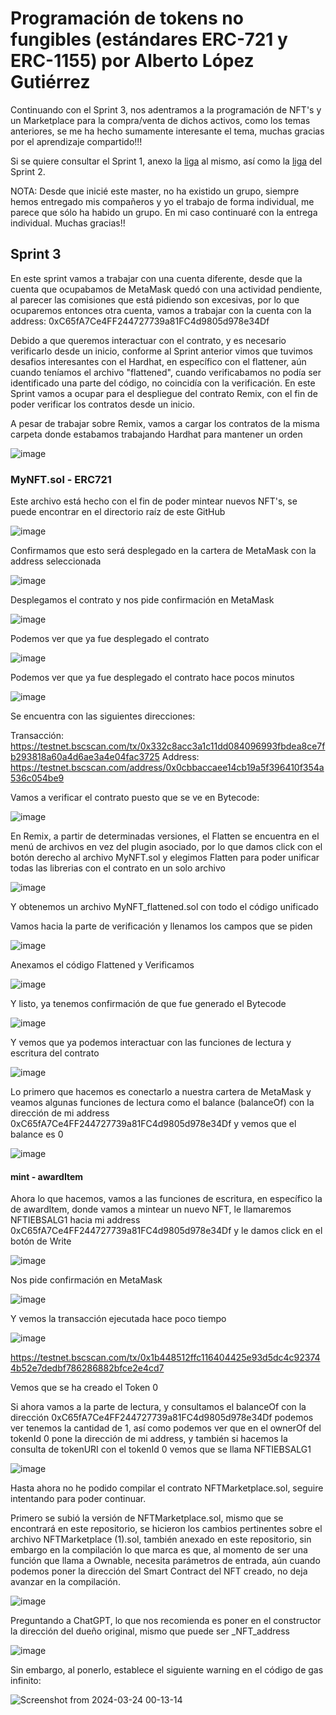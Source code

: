 # Programación de tokens no fungibles (estándares ERC-721 y ERC-1155) por Alberto López Gutiérrez

Continuando con el Sprint 3, nos adentramos a la programación de NFT's y un Marketplace para la compra/venta de dichos activos, como los temas anteriores, se me ha hecho sumamente interesante el tema, muchas gracias por el aprendizaje compartido!!!

Si se quiere consultar el Sprint 1, anexo la [liga](https://github.com/alopez2003/solidity1) al mismo, así como la [liga](https://github.com/alopez2003/exchytoken/tree/main) del Sprint 2.

NOTA: Desde que inicié este master, no ha existido un grupo, siempre hemos entregado mis compañeros y yo el trabajo de forma individual, me parece que sólo ha habido un grupo. En mi caso continuaré con la entrega individual. Muchas gracias!!

## Sprint 3

En este sprint vamos a trabajar con una cuenta diferente, desde que la cuenta que ocupabamos de MetaMask quedó con una actividad pendiente, al parecer las comisiones que está pidiendo son excesivas, por lo que ocuparemos entonces otra cuenta, vamos a trabajar con la cuenta con la address: 0xC65fA7Ce4FF244727739a81FC4d9805d978e34Df

Debido a que queremos interactuar con el contrato, y es necesario verificarlo desde un inicio, conforme al Sprint anterior vimos que tuvimos desafios interesantes con el Hardhat, en específico con el flattener, aún cuando teníamos el archivo "flattened", cuando verificabamos no podía ser identificado una parte del código, no coincidía con la verificación. En este Sprint vamos a ocupar para el despliegue del contrato Remix, con el fin de poder verificar los contratos desde un inicio.

A pesar de trabajar sobre Remix, vamos a cargar los contratos de la misma carpeta donde estabamos trabajando Hardhat para mantener un orden 

![image](https://github.com/alopez2003/NFTMarket/assets/67942268/7582159e-c15b-43f8-be03-b4633161faa3)


### MyNFT.sol - ERC721

Este archivo está hecho con el fin de poder mintear nuevos NFT's, se puede encontrar en el directorio raíz de este GitHub

![image](https://github.com/alopez2003/NFTMarket/assets/67942268/b53aa4cc-3b3a-4117-8141-781a76984042)

Confirmamos que esto será desplegado en la cartera de MetaMask con la address seleccionada

![image](https://github.com/alopez2003/NFTMarket/assets/67942268/72d98597-ce44-408f-b502-6beabe805461)

Desplegamos el contrato y nos pide confirmación en MetaMask

![image](https://github.com/alopez2003/NFTMarket/assets/67942268/189fe0db-25e0-44d4-bf6a-d61ef13e6dea)

Podemos ver que ya fue desplegado el contrato

![image](https://github.com/alopez2003/NFTMarket/assets/67942268/454e27a5-1c91-422b-8477-fe189b4c16d7)

Podemos ver que ya fue desplegado el contrato hace pocos  minutos

![image](https://github.com/alopez2003/NFTMarket/assets/67942268/3f7f5c2b-03a6-4e92-be19-8a4252aeb178)

Se encuentra con las siguientes direcciones:

Transacción: https://testnet.bscscan.com/tx/0x332c8acc3a1c11dd084096993fbdea8ce7fb293818a60a4d6ae3a4e04fac3725
Address: https://testnet.bscscan.com/address/0x0cbbaccaee14cb19a5f396410f354a536c054be9

Vamos a verificar el contrato puesto que se ve en Bytecode:

![image](https://github.com/alopez2003/NFTMarket/assets/67942268/eac1f9cb-849b-4fe6-9705-fe726068ed84)

En Remix, a partir de determinadas versiones, el Flatten se encuentra en el menú de archivos en vez del plugin asociado, por lo que damos click con el botón derecho al archivo MyNFT.sol y elegimos Flatten para poder unificar todas las librerias con el contrato en un solo archivo

![image](https://github.com/alopez2003/NFTMarket/assets/67942268/ff29dccc-2d5a-4fd8-8c4c-ea4c74baf5c6)

Y obtenemos un archivo MyNFT_flattened.sol con todo el código unificado

Vamos hacia la parte de verificación y llenamos los campos que se piden

![image](https://github.com/alopez2003/NFTMarket/assets/67942268/8df354eb-9242-4210-ac11-88ebc21cb1fa)

Anexamos el código Flattened y Verificamos

![image](https://github.com/alopez2003/NFTMarket/assets/67942268/6086d53b-ad02-4961-8af5-d5aa7ca06e4b)

Y listo, ya tenemos confirmación de que fue generado el Bytecode

![image](https://github.com/alopez2003/NFTMarket/assets/67942268/0f1ebf95-5645-4f55-96ca-aacea58feee8)

Y vemos que ya podemos interactuar con las funciones de lectura y escritura del contrato

![image](https://github.com/alopez2003/NFTMarket/assets/67942268/9c8b1f01-6c47-44b6-aa52-20cd1a5dae9d)

Lo primero que hacemos es conectarlo a nuestra cartera de MetaMask y veamos algunas funciones de lectura como el balance (balanceOf) con la dirección de mi address 0xC65fA7Ce4FF244727739a81FC4d9805d978e34Df y vemos que el balance es 0

![image](https://github.com/alopez2003/NFTMarket/assets/67942268/e65ccebd-d119-41ef-b3ab-3bf07fdfe196)

#### mint - awardItem

Ahora lo que hacemos, vamos a las funciones de escritura, en específico la de awardItem, donde vamos a mintear un nuevo NFT, le llamaremos NFTIEBSALG1 hacia mi address 0xC65fA7Ce4FF244727739a81FC4d9805d978e34Df y le damos click en el botón de Write

![image](https://github.com/alopez2003/NFTMarket/assets/67942268/8186d73c-ca09-4cee-bfa3-9106849896f0)

Nos pide confirmación en MetaMask

![image](https://github.com/alopez2003/NFTMarket/assets/67942268/e2be1c8e-9a5b-4372-925a-a18a4cfd429f)

Y vemos la transacción ejecutada hace poco tiempo

![image](https://github.com/alopez2003/NFTMarket/assets/67942268/9952e5d8-e585-429f-acd8-de7a7b9f7cb7)

https://testnet.bscscan.com/tx/0x1b448512ffc116404425e93d5dc4c923744b52e7dedbf786286882bfce2e4cd7

Vemos que se ha creado el Token 0

Si ahora vamos a la parte de lectura, y consultamos el balanceOf con la dirección 0xC65fA7Ce4FF244727739a81FC4d9805d978e34Df podemos ver tenemos la cantidad de 1, así como podemos ver que en el ownerOf del tokenId 0 pone la dirección de mi address, y también si hacemos la consulta de tokenURI con el tokenId 0 vemos que se llama NFTIEBSALG1

![image](https://github.com/alopez2003/NFTMarket/assets/67942268/9836b00b-db2e-4812-981a-961dbaa4b224)


Hasta ahora no he podido compilar el contrato NFTMarketplace.sol, seguire intentando para poder continuar.

Primero se subió la versión de NFTMarketplace.sol, mismo que se encontrará en este repositorio, se hicieron los cambios pertinentes sobre el archivo NFTMarketplace (1).sol, también anexado en este repositorio, sin embargo en la compilación lo que marca es que, al momento de ser una función que llama a Ownable, necesita parámetros de entrada, aún cuando podemos poner la dirección del Smart Contract del NFT creado, no deja avanzar en la compilación.

![image](https://github.com/alopez2003/NFTMarket/assets/67942268/fcbc991b-d4cb-4bf4-b2e3-7f2aa4a6cd68)

Preguntando a ChatGPT, lo que nos recomienda es poner en el constructor la dirección del dueño original, mismo que puede ser _NFT_address

![image](https://github.com/alopez2003/NFTMarket/assets/67942268/63086564-19d2-49b2-9a68-11b59e26e81e)

Sin embargo, al ponerlo, establece el siguiente warning en el código de gas infinito:

![Screenshot from 2024-03-24 00-13-14](https://github.com/alopez2003/NFTMarket/assets/67942268/19f767a1-310e-4cd7-a8dd-e024a89db3ce)






















